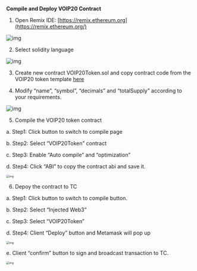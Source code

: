**Compile and Deploy VOIP20 Contract**

1. Open Remix IDE: [https://remix.ethereum.org](https://remix.ethereum.org/)

![img](https://lh6.googleusercontent.com/zwki3hgBILOzXHtayDLvNCrmOXv6LTUQAIG02lRkOtzOtNJsUbIBXB7LUoN6RF8PbvkUGcRuLCA36I_RdqJCQVrfeZpwfbpfwlN7R0s3fJGMSTdMT8y56ngL3qCocUPW65UJ2bQZ)

2. Select solidity language

![img](https://lh3.googleusercontent.com/aLlINgoy2Luj45ZKVxPTExUS4I2QoX3WHzmLbO7_CJHQiL3plGvx0iCaI2YTGE8QmnhytN-HDOPvhGixQ7utrA_o9UJJVaujmQ5yj7ET8ju12Jh0luVtZHgpLGmOx9LUoFnzu2Eg)

3. Create new contract VOIP20Token.sol and copy contract code from the VOIP20 token template [here](VOIP20Token.template)


4. Modify “name”, “symbol”, “decimals” and “totalSupply” according to your requirements.

![img](/assets/fixed/6.png)

5. Compile the VOIP20 token contract

a. Step1: Click button to switch to compile page

b. Step2: Select “VOIP20Token” contract

c. Step3: Enable “Auto compile” and “optimization”

d. Step4: Click “ABI” to copy the contract abi and save it.

<img src="/assets/fixed/7.png" alt="img" style="zoom:50%;" />

6. Depoy the contract to TC

a. Step1: Click button to switch to compile button.

b. Step2: Select “Injected Web3”

c. Step3: Select “VOIP20Token”

d. Step4: Client “Deploy” button and Metamask will pop up

<img src="https://lh5.googleusercontent.com/lsWXpUN12iRTzMSJZpb8HFBL2ycH7JVPlrMqlK7aLOl4zLanqlp-3UHbranHk__tugeqWfnjg1k_2_0VnZlzJkJucJw3R-JDoxP84rAPWOJc1Oi5dgJZA3wRzyjwxKiy_6BdcBMb" alt="img" style="zoom:50%;" />

e.   Client “confirm” button to sign and broadcast transaction to TC.

<img src="/assets/fixed/8.png" alt="img" style="zoom:50%;" />